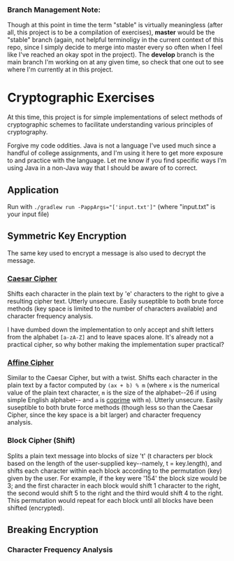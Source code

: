 ### Branch Management Note:

Though at this point in time the term "stable" is virtually meaningless (after all, this project is to be a compilation of exercises), **master** would be the "stable" branch (again, not helpful terminoligy in the current context of this repo, since I simply decide to merge into master every so often when I feel like I've reached an okay spot in the project). The **develop** branch is the main branch I'm working on at any given time, so check that one out to see where I'm currently at in this project.

# Cryptographic Exercises

At this time, this project is for simple implementations of select methods of cryptographic schemes to facilitate understanding various principles of cryptography.

Forgive my code oddities. Java is not a language I've used much since a handful of college assignments, and I'm using it here to get more exposure to and practice with the language. Let me know if you find specific ways I'm using Java in a non-Java way that I should be aware of to correct.

## Application

Run with `./gradlew run -PappArgs="['input.txt']"` (where "input.txt" is your input file)

## Symmetric Key Encryption

The same key used to encrypt a message is also used to decrypt the message.

### [Caesar Cipher](https://en.wikipedia.org/wiki/Caesar_cipher)

Shifts each character in the plain text by 'e' characters to the right to give a resulting cipher text. Utterly unsecure. Easily suseptible to both brute force methods (key space is limited to the number of characters available) and character frequency analysis.

I have dumbed down the implementation to only accept and shift letters from the alphabet `[a-zA-Z]` and to leave spaces alone. It's already not a practical cipher, so why bother making the implementation super practical?

### [Affine Cipher](https://en.wikipedia.org/wiki/Affine_cipher)

Similar to the Caesar Cipher, but with a twist. Shifts each character in the plain text by a factor computed by `(ax + b) % m` (where `x` is the numerical value of the plain text character, `m` is the size of the alphabet--26 if using simple English alphabet-- and `a` is [coprime](https://en.wikipedia.org/wiki/Coprime_integers) with `m`). Utterly unsecure. Easily suseptible to both brute force methods (though less so than the Caesar Cipher, since the key space is a bit larger) and character frequency analysis.

### Block Cipher (Shift)

Splits a plain text message into blocks of size 't' (t characters per block based on the length of the user-supplied key--namely, t = key.length), and shifts each character within each block according to the permutation (key) given by the user. For example, if the key were '154' the block size would be 3; and the first character in each block would shift 1 character to the right, the second would shift 5 to the right and the third would shift 4 to the right. This permutation would repeat for each block until all blocks have been shifted (encrypted).

## Breaking Encryption

### Character Frequency Analysis